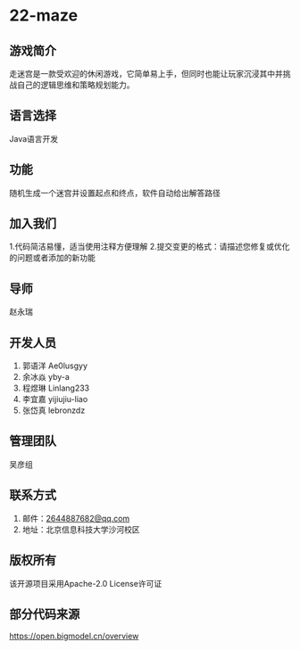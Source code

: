 # 22-maze

## 游戏简介
走迷宫是一款受欢迎的休闲游戏，它简单易上手，但同时也能让玩家沉浸其中并挑战自己的逻辑思维和策略规划能力。

## 语言选择
Java语言开发

## 功能
随机生成一个迷宫并设置起点和终点，软件自动给出解答路径

## 加入我们
1.代码简洁易懂，适当使用注释方便理解
2.提交变更的格式：请描述您修复或优化的问题或者添加的新功能

## 导师
赵永瑞

## 开发人员
1. 郭语洋 Ae0lusgyy
2. 余冰焱 yby-a
3. 程煜琳 Linlang233
4. 李宜嘉 yijiujiu-liao
5. 张岱真 lebronzdz

## 管理团队
吴彦组

## 联系方式
1. 邮件：2644887682@qq.com
2. 地址：北京信息科技大学沙河校区

## 版权所有
该开源项目采用Apache-2.0 License许可证

## 部分代码来源
https://open.bigmodel.cn/overview
